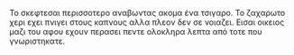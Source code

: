 Το σκεφτεσαι περισσοτερο αναβωντας ακομα ένα τσιγαρο.
Το ζαχαρωτο χερι εχει πνιγει στους καπνους αλλα πλεον δεν σε νοιαζει.
Εισαι οικειος μαζι του αφου εχουν περασει πεντε ολοκληρα λεπτα από τοτε που γνωριστηκατε. 
